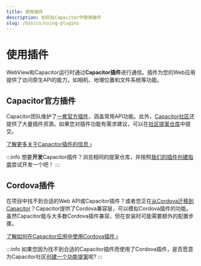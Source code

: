 ```yaml
---
title: 使用插件
description: 如何在Capacitor中使用插件
slug: /basics/using-plugins
---
```


# 使用插件

WebView和Capacitor运行时通过**Capacitor插件**进行通信。插件为您的Web应用提供了访问原生API的能力，如相机、地理位置和文件系统等功能。

## Capacitor官方插件

Capacitor团队维护了[一套官方插件](/plugins/official.md)，涵盖常用API功能。此外，[Capacitor社区](https://github.com/capacitor-community/)还提供了大量插件资源。如果您对插件功能有需求建议，可以在[社区提案仓库](https://github.com/capacitor-community/proposals/)中提交。

[了解更多关于Capacitor插件的信息 &#8250;](/plugins.mdx)

:::info
想要**开发**Capacitor插件？浏览相同的提案仓库，并按照[我们的插件创建指南](/plugins/creating-plugins/overview.md)尝试开发一个吧！
:::

## Cordova插件

在项目中找不到合适的Web API或Capacitor插件？或者您正在[从Cordova迁移到Capacitor](/main/cordova/migration-strategy.md)？Capacitor提供了Cordova兼容层，可以模拟Cordova插件的功能。虽然Capacitor能与大多数Cordova插件兼容，但在安装时可能需要额外的配置步骤。

[了解如何在Capacitor应用中使用Cordova插件 &#8250;](/plugins/cordova.md)

:::info
如果您因为找不到合适的Capacitor插件而使用了Cordova插件，是否愿意为Capacitor社区[创建一个功能提案](https://github.com/capacitor-community/proposals/)呢?
:::